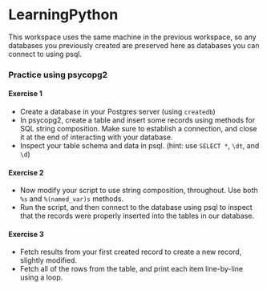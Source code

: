 # LearningPython
This workspace uses the same machine in the previous workspace, so any databases you previously created are preserved here as databases you can connect to using psql.

### Practice using psycopg2

#### Exercise 1

* Create a database in your Postgres server (using `createdb`)
* In psycopg2, create a table and insert some records using methods for SQL string composition. Make sure to establish a connection, and close it at the end of interacting with your database.
* Inspect your table schema and data in psql. (hint: use `SELECT *`, `\dt`, and `\d`)

#### Exercise 2

* Now modify your script to use string composition, throughout. Use both `%s` and `%(named_var)s` methods.
* Run the script, and then connect to the database using psql to inspect that the records were properly inserted into the tables in our database.

#### Exercise 3

* Fetch results from your first created record to create a new record, slightly modified.
* Fetch all of the rows from the table, and print each item line-by-line using a loop.